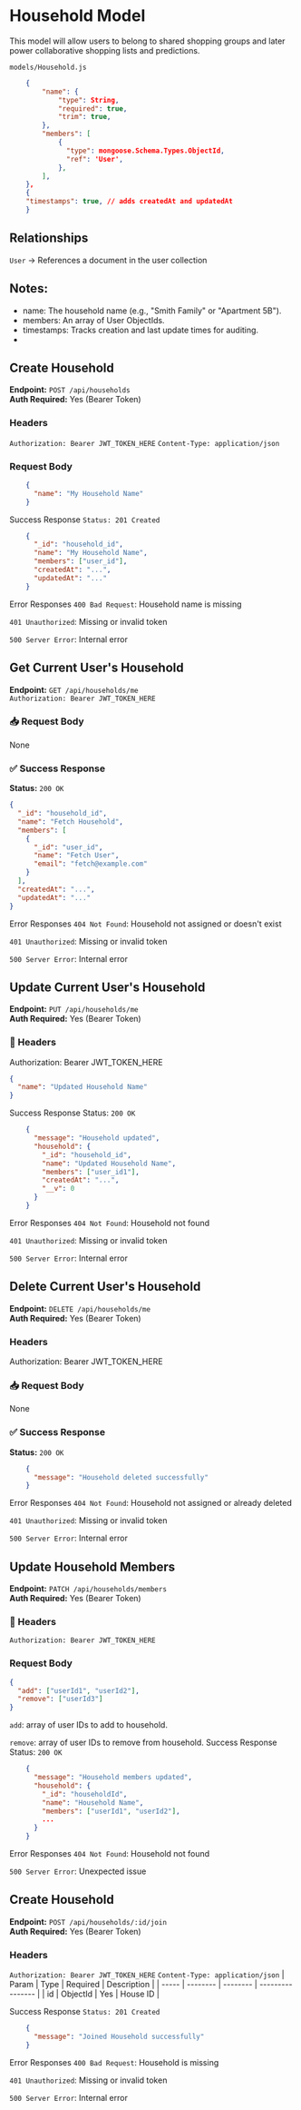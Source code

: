 # Household Model
This model will allow users to belong to shared shopping groups and later power collaborative shopping lists and predictions.

`models/Household.js`
```json
    {
        "name": {
            "type": String,
            "required": true,
            "trim": true,
        },
        "members": [
            {
              "type": mongoose.Schema.Types.ObjectId,
              "ref": 'User',
            },
        ],
    },
    {
    "timestamps": true, // adds createdAt and updatedAt
    }
```
## Relationships
`User` → References a document in the user collection
## Notes:
- name: The household name (e.g., "Smith Family" or "Apartment 5B").
- members: An array of User ObjectIds.
- timestamps: Tracks creation and last update times for auditing.
- 

## Create Household

**Endpoint:** `POST /api/households`  
**Auth Required:** Yes (Bearer Token)  

### Headers
`Authorization: Bearer JWT_TOKEN_HERE`
`Content-Type: application/json`

### Request Body
```json
    {
      "name": "My Household Name"
    }
```
Success Response
`Status: 201 Created`
```json
    {
      "_id": "household_id",
      "name": "My Household Name",
      "members": ["user_id"],
      "createdAt": "...",
      "updatedAt": "..."
    }
```
Error Responses
`400 Bad Request`: Household name is missing

`401 Unauthorized`: Missing or invalid token

`500 Server Error`: Internal error

## Get Current User's Household

**Endpoint:** `GET /api/households/me`  
`Authorization: Bearer JWT_TOKEN_HERE`
### 📥 Request Body
None

### ✅ Success Response
**Status:** `200 OK`
```json
{
  "_id": "household_id",
  "name": "Fetch Household",
  "members": [
    {
      "_id": "user_id",
      "name": "Fetch User",
      "email": "fetch@example.com"
    }
  ],
  "createdAt": "...",
  "updatedAt": "..."
}
```
Error Responses
`404 Not Found`: Household not assigned or doesn't exist

`401 Unauthorized`: Missing or invalid token

`500 Server Error`: Internal error

## Update Current User's Household

**Endpoint:** `PUT /api/households/me`  
**Auth Required:** Yes (Bearer Token)

### 🔐 Headers
Authorization: Bearer JWT_TOKEN_HERE
```json
{
  "name": "Updated Household Name"
}
```
Success Response
Status: `200 OK`
```json
    {
      "message": "Household updated",
      "household": {
        "_id": "household_id",
        "name": "Updated Household Name",
        "members": ["user_id1"],
        "createdAt": "...",
        "__v": 0
      }
    }
```
Error Responses
`404 Not Found`: Household not found

`401 Unauthorized`: Missing or invalid token

`500 Server Error`: Internal error
## Delete Current User's Household

**Endpoint:** `DELETE /api/households/me`  
**Auth Required:** Yes (Bearer Token)

### Headers
Authorization: Bearer JWT_TOKEN_HERE

### 📥 Request Body
None

### ✅ Success Response
**Status:** `200 OK`
```json
    {
      "message": "Household deleted successfully"
    }
```
Error Responses
`404 Not Found`: Household not assigned or already deleted

`401 Unauthorized`: Missing or invalid token

`500 Server Error`: Internal error

## Update Household Members

**Endpoint:** `PATCH /api/households/members`  
**Auth Required:** Yes (Bearer Token)

### 🔐 Headers
`Authorization: Bearer JWT_TOKEN_HERE`
### Request Body
```json
{
  "add": ["userId1", "userId2"],
  "remove": ["userId3"]
}
```
`add`: array of user IDs to add to household.

`remove`: array of user IDs to remove from household.
Success Response
Status: `200 OK`

```json
    {
      "message": "Household members updated",
      "household": {
        "_id": "householdId",
        "name": "Household Name",
        "members": ["userId1", "userId2"],
        ...
      }
    }
```
Error Responses
`404 Not Found`: Household not found

`500 Server Error`: Unexpected issue

## Create Household

**Endpoint:** `POST /api/households/:id/join`  
**Auth Required:** Yes (Bearer Token)  

### Headers
`Authorization: Bearer JWT_TOKEN_HERE`
`Content-Type: application/json`
| Param | Type     | Required | Description      |
| ----- | -------- | -------- | ---------------- |
| id    | ObjectId | Yes      | House ID         |

Success Response
`Status: 201 Created`
```json
    {
      "message": "Joined Household successfully"
    }
```
Error Responses
`400 Bad Request`: Household is missing

`401 Unauthorized`: Missing or invalid token

`500 Server Error`: Internal error